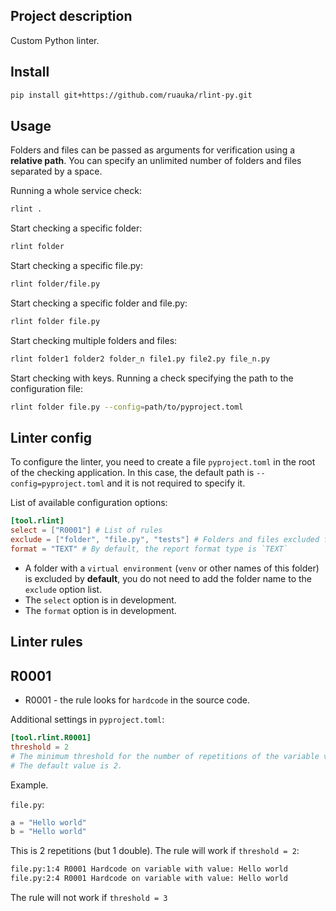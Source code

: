 ## Project description
Custom Python linter.

## Install
```bash
pip install git+https://github.com/ruauka/rlint-py.git
```

## Usage
Folders and files can be passed as arguments for verification using a **relative path**. You can specify an unlimited number of folders and files separated by a space.

Running a whole service check:
```bash
rlint .
```

Start checking a specific folder:
```bash
rlint folder
```

Start checking a specific file.py:
```bash
rlint folder/file.py
```

Start checking a specific folder and file.py:
```bash
rlint folder file.py
```

Start checking multiple folders and files:
```bash
rlint folder1 folder2 folder_n file1.py file2.py file_n.py
```

Start checking with keys.
Running a check specifying the path to the configuration file:
```bash
rlint folder file.py --config=path/to/pyproject.toml
```
## Linter config
To configure the linter, you need to create a file `pyproject.toml` in the root of the checking application. In this case, the default path is `--config=pyproject.toml` and it is not required to specify it.

List of available configuration options:
```toml
[tool.rlint]
select = ["R0001"] # List of rules
exclude = ["folder", "file.py", "tests"] # Folders and files excluded from the check
format = "TEXT" # By default, the report format type is `TEXT`
```
- A folder with a `virtual environment` (`venv` or other names of this folder) is excluded by **default**, you do not need to add the folder name to the `exclude` option list.
- The `select` option is in development.
- The `format` option is in development.

## Linter rules
## R0001
- R0001 - the rule looks for `hardcode` in the source code.

Additional settings in `pyproject.toml`:
```toml
[tool.rlint.R0001]
threshold = 2
# The minimum threshold for the number of repetitions of the variable value.
# The default value is 2.
```
Example. 

`file.py`:
```python
a = "Hello world"
b = "Hello world"
```
This is 2 repetitions (but 1 double). The rule will work if `threshold = 2`:

```bash
file.py:1:4 R0001 Hardcode on variable with value: Hello world
file.py:2:4 R0001 Hardcode on variable with value: Hello world
```
The rule will not work if `threshold = 3`
